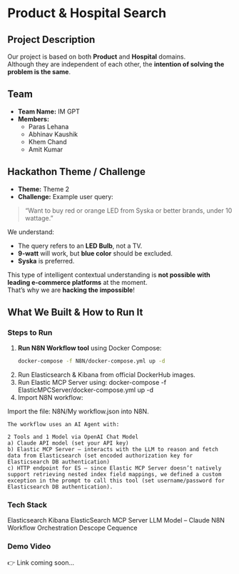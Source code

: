# Product & Hospital Search

## Project Description
Our project is based on both **Product** and **Hospital** domains.  
Although they are independent of each other, the **intention of solving the problem is the same**.




## Team

- **Team Name:** IM GPT  
- **Members:**
  - Paras Lehana  
  - Abhinav Kaushik  
  - Khem Chand  
  - Amit Kumar  



## Hackathon Theme / Challenge
- **Theme:** Theme 2
- **Challenge:**
Example user query:  
> “Want to buy red or orange LED from Syska or better brands, under 10 wattage.”

We understand:
- The query refers to an **LED Bulb**, not a TV.  
- **9-watt** will work, but **blue color** should be excluded.  
- **Syska** is preferred.  

This type of intelligent contextual understanding is **not possible with leading e-commerce platforms** at the moment.  
That’s why we are **hacking the impossible**!




## What We Built & How to Run It

### Steps to Run
1. **Run N8N Workflow tool** using Docker Compose:  
   ```bash
   docker-compose -f N8N/docker-compose.yml up -d

2. Run Elasticsearch & Kibana from official DockerHub images.
3. Run Elastic MCP Server using: 
   docker-compose -f ElasticMPCServer/docker-compose.yml up -d
4. Import N8N workflow:

  Import the file: N8N/My workflow.json into N8N.

    The workflow uses an AI Agent with:

    2 Tools and 1 Model via OpenAI Chat Model
    a) Claude API model (set your API key)
    b) Elastic MCP Server – interacts with the LLM to reason and fetch data from Elasticsearch (set encoded authorization key for Elasticsearch DB authentication)
    c) HTTP endpoint for ES – since Elastic MCP Server doesn’t natively support retrieving nested index field mappings, we defined a custom exception in the prompt to call this tool (set username/password for Elasticsearch DB authentication).



### Tech Stack

  Elasticsearch
  Kibana
  ElasticSearch MCP Server
  LLM Model – Claude
  N8N Workflow Orchestration
  Descope
  Cequence



### Demo Video

   👉 Link coming soon...
